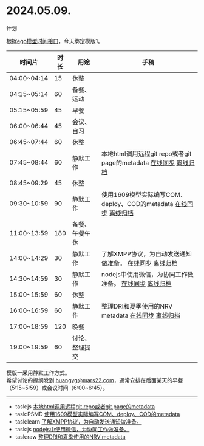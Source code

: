 # 2024.05.09.
计划  

根据[ego模型时间接口](https://gitee.com/hyg/blog/blob/master/timeflow.md)，今天绑定模版1。

| 时间片 | 时长 | 用途 | 手稿 |
| --- | --- | --- | --- |
| 04:00~04:14 | 15 | 休整 |  |
| 04:15~05:14 | 60 | 备餐、运动 |  |
| 05:15~05:59 | 45 | 早餐 |  |
| 06:00~06:44 | 45 | 会议、自习 |  |
| 06:45~07:44 | 60 | 休整 |  |
| 07:45~08:44 | 60 | 静默工作 | 本地html调用远程git repo或者git page的metadata  [在线同步](http://simp.ly/p/xtgD4F) [离线归档](../../draft/2024/05/20240509074500.md) |
| 08:45~09:29 | 45 | 休整 |  |
| 09:30~10:59 | 90 | 静默工作 | 使用1609模型实际编写COM、deploy、COD的metadata  [在线同步](http://simp.ly/p/j1SspP) [离线归档](../../draft/2024/05/20240509093000.md) |
| 11:00~13:59 | 180 | 备餐、午餐午休 |  |
| 14:00~14:29 | 30 | 静默工作 | 了解XMPP协议，为自动发送通知做准备。  [在线同步](http://simp.ly/p/8t3vlk) [离线归档](../../draft/2024/05/20240509140000.md) |
| 14:30~14:59 | 30 | 静默工作 | nodejs中使用微信，为协同工作做准备。  [在线同步](http://simp.ly/p/5k9gJy) [离线归档](../../draft/2024/05/20240509143000.md) |
| 15:00~15:59 | 60 | 休整 |  |
| 16:00~16:59 | 60 | 静默工作 | 整理DRI和夏季使用的NRV metadata  [在线同步](http://simp.ly/p/4QDThK) [离线归档](../../draft/2024/05/20240509160000.md) |
| 17:00~18:59 | 120 | 晚餐 |  |
| 19:00~19:59 | 60 | 讨论、整理提交 |  |

模版一采用静默工作方式。  
希望讨论的提纲发到 [huangyg@mars22.com](mailto:huangyg@mars22.com)，通常安排在后面某天的早餐（5:15~5:59）或会议时间（6:00~6:45）。

---

- task:js  [本地html调用远程git repo或者git page的metadata](../../../draft/2024/05/20240509074500.md)
- task:PSMD  [使用1609模型实际编写COM、deploy、COD的metadata](../../../draft/2024/05/20240509093000.md)
- task:learn  [了解XMPP协议，为自动发送通知做准备。](../../../draft/2024/05/20240509140000.md)
- task:js  [nodejs中使用微信，为协同工作做准备。](../../../draft/2024/05/20240509143000.md)
- task:raw  [整理DRI和夏季使用的NRV metadata](../../../draft/2024/05/20240509160000.md)
